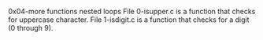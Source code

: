 0x04-more functions nested loops
File 0-isupper.c is a function that checks for uppercase character.
File 1-isdigit.c is a function that checks for a digit (0 through 9).

